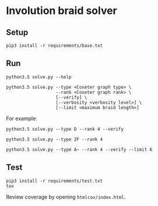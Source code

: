 # Involution braid solver


## Setup

```
pip3 install -r requirements/base.txt
```

## Run

```
python3.5 solve.py --help
```

```
python3.5 solve.py --type <Coxeter graph type> \
				   --rank <Coxeter graph rank> \
				   [--verify] \
				   [--verbosity <verbosity level>] \
				   [--limit <maximum braid length>]
```

For example:
```
python3.5 solve.py --type D --rank 4 --verify
```
```
python3.5 solve.py --type 2F --rank 4
```
```
python3.5 solve.py --type A~ --rank 4 --verify --limit 6
```

## Test

```
pip3 install -r requirements/test.txt
tox
```
Review coverage by opening `htmlcov/index.html`.
